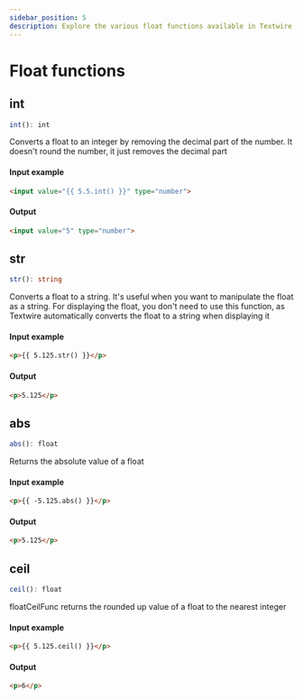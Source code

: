 ```yaml
---
sidebar_position: 5
description: Explore the various float functions available in Textwire
---
```


# Float functions
## int
```ts
int(): int
```

Converts a float to an integer by removing the decimal part of the number. It doesn't round the number, it just removes the decimal part

#### Input example
```html
<input value="{{ 5.5.int() }}" type="number">
```

#### Output
```html
<input value="5" type="number">
```

## str
```ts
str(): string
```

Converts a float to a string. It's useful when you want to manipulate the float as a string. For displaying the float, you don't need to use this function, as Textwire automatically converts the float to a string when displaying it

#### Input example
```html
<p>{{ 5.125.str() }}</p>
```

#### Output
```html
<p>5.125</p>
```

## abs
```ts
abs(): float
```

Returns the absolute value of a float

#### Input example
```html
<p>{{ -5.125.abs() }}</p>
```

#### Output
```html
<p>5.125</p>
```

## ceil
```ts
ceil(): float
```

floatCeilFunc returns the rounded up value of a float to the nearest integer

#### Input example
```html
<p>{{ 5.125.ceil() }}</p>
```

#### Output
```html
<p>6</p>
```